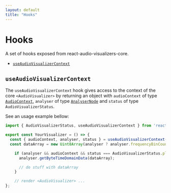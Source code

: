 ```yaml
---
layout: default
title: "Hooks"
---
```


# Hooks

A set of hooks exposed from react-audio-visualizers-core.

- [`useAudioVisualizerContext`](#useaudiovisualizercontext)

## `useAudioVisualizerContext`

The `useAudioVisualizerContext` hook gives access to the context of the core `<AudioVisualizer>` by returning an object with `audioContext` of type [`AudioContext`](https://developer.mozilla.org/en-US/docs/Web/API/AudioContext), `analyser` of type [`AnalyserNode`](https://developer.mozilla.org/en-US/docs/Web/API/AnalyserNode) and `status` of type `AudioVisualizerStatus`.

See an usage example bellow:

```jsx
import { AudioVisualizerStatus, useAudioVisualizerContext } from 'react-audio-visualizers-core';

export const YourVisualizer = () => {
  const { audioContext, analyser, status } = useAudioVisualizerContext();
  const dataArray = new Uint8Array(analyser ? analyser.frequencyBinCount : 0);

    if (analyser && audioContext && status === AudioVisualizerStatus.playing) {
      analyser.getByteTimeDomainData(dataArray);

      // do stuff with dataArray
    }

    // render <AudioVisualizer> ...
};
```